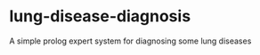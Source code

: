 lung-disease-diagnosis
======================

A simple prolog expert system for diagnosing some lung diseases
